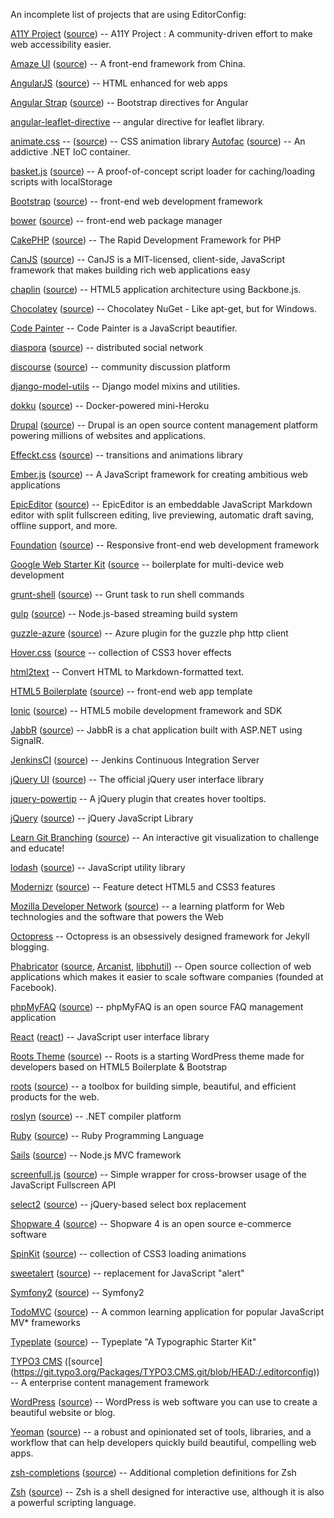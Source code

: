 An incomplete list of projects that are using EditorConfig:

[A11Y Project](http://a11yproject.com) ([source](https://github.com/a11yproject/a11yproject.com/blob/gh-pages/.editorconfig)) -- A11Y Project : A community-driven effort to make web accessibility easier.

[Amaze UI](https://github.com/allmobilize/amazeui) ([source](https://github.com/allmobilize/amazeui/blob/master/.editorconfig)) -- A front-end framework from China.

[AngularJS](https://angularjs.org/) ([source](https://github.com/angular/angular.js)) -- HTML enhanced for web apps

[Angular Strap](http://mgcrea.github.io/angular-strap/) ([source](https://github.com/mgcrea/angular-strap/blob/master/.editorconfig)) -- Bootstrap directives for Angular

[angular-leaflet-directive](https://github.com/tombatossals/angular-leaflet-directive) -- angular directive for leaflet library.

[animate.css](https://daneden.github.io/animate.css/) -- ([source](https://github.com/daneden/animate.css/blob/master/.editorconfig)) -- CSS animation library
[Autofac](http://autofac.org/) ([source](https://github.com/autofac/Autofac)) -- An addictive .NET IoC container.

[basket.js](http://addyosmani.github.com/basket.js/) ([source](https://github.com/addyosmani/basket.js)) -- A proof-of-concept script loader for caching/loading scripts with localStorage

[Bootstrap](http://getbootstrap.com/) ([source](https://github.com/twbs/bootstrap/)) -- front-end web development framework

[bower](http://bower.io/) ([source](https://github.com/bower/bower/blob/master/.editorconfig)) -- front-end web package manager

[CakePHP](http://cakephp.org) ([source](https://github.com/cakephp/cakephp)) -- The Rapid Development Framework for PHP

[CanJS](http://canjs.us/) ([source](https://github.com/jupiterjs/canjs)) -- CanJS is a MIT-licensed, client-side, JavaScript framework that makes building rich web applications easy

[chaplin](http://chaplinjs.org/) ([source](https://github.com/chaplinjs/chaplin/blob/master/.editorconfig)) -- HTML5 application architecture using Backbone.js.

[Chocolatey](http://chocolatey.org) ([source](https://github.com/chocolatey/chocolatey)) -- Chocolatey NuGet - Like apt-get, but for Windows.

[Code Painter](https://github.com/jedhunsaker/codepainter) -- Code Painter is a JavaScript beautifier.

[diaspora](https://diasporafoundation.org/) ([source](https://github.com/diaspora/diaspora/blob/develop/.editorconfig)) -- distributed social network

[discourse](http://www.discourse.org/) ([source](https://github.com/discourse/discourse/blob/master/.editorconfig)) -- community discussion platform

[django-model-utils](https://github.com/carljm/django-model-utils) -- Django model mixins and utilities.

[dokku](https://github.com/progrium/dokku#readme) ([source](https://github.com/progrium/dokku/blob/master/.editorconfig)) -- Docker-powered mini-Heroku

[Drupal](http://drupal.org) ([source](http://cgit.drupalcode.org/drupal/tree/.editorconfig)) -- Drupal is an open source content management platform powering millions of websites and applications.

[Effeckt.css](https://h5bp.github.io/Effeckt.css/) ([source](https://github.com/h5bp/Effeckt.css/blob/master/.editorconfig)) -- transitions and animations library

[Ember.js](http://emberjs.com/) ([source](https://github.com/emberjs/ember.js)) -- A JavaScript framework for creating ambitious web applications 

[EpicEditor](http://epiceditor.com/) ([source](https://github.com/OscarGodson/EpicEditor/blob/develop/.editorconfig)) -- EpicEditor is an embeddable JavaScript Markdown editor with split fullscreen editing, live previewing, automatic draft saving, offline support, and more.

[Foundation](http://foundation.zurb.com/) ([source](https://github.com/zurb/foundation/blob/master/.editorconfig)) -- Responsive front-end web development framework

[Google Web Starter Kit](https://developers.google.com/web/starter-kit/) ([source](https://github.com/google/web-starter-kit/blob/master/.editorconfig) -- boilerplate for multi-device web development

[grunt-shell](https://github.com/sindresorhus/grunt-shell#readme) ([source](https://github.com/sindresorhus/grunt-shell)) -- Grunt task to run shell commands

[gulp](http://gulpjs.com/) ([source](https://github.com/gulpjs/gulp/blob/master/.editorconfig)) -- Node.js-based streaming build system

[guzzle-azure](https://github.com/gimler/guzzle-azure#readme) ([source](https://github.com/gimler/guzzle-azure)) -- Azure plugin for the guzzle php http client

[Hover.css](https://ianlunn.github.io/Hover/) ([source](https://github.com/IanLunn/Hover/blob/master/.editorconfig) -- collection of CSS3 hover effects

[html2text](https://github.com/aaronsw/html2text) -- Convert HTML to Markdown-formatted text.

[HTML5 Boilerplate](https://html5boilerplate.com/) ([source](https://github.com/h5bp/html5-boilerplate/blob/master/.editorconfig)) -- front-end web app template

[Ionic](http://ionicframework.com/) ([source](https://github.com/driftyco/ionic/blob/master/.editorconfig)) -- HTML5 mobile development framework and SDK

[JabbR](http://about.jabbr.net/) ([source](https://github.com/JabbR/JabbR)) -- JabbR is a chat application built with ASP.NET using SignalR.

[JenkinsCI](http://jenkins-ci.org/) ([source](https://github.com/jenkinsci/jenkins/blob/master/.editorconfig)) -- Jenkins Continuous Integration Server

[jQuery UI](http://jqueryui.com/) ([source](https://github.com/jquery/jquery-ui)) -- The official jQuery user interface library

[jquery-powertip](https://github.com/stevenbenner/jquery-powertip) -- A jQuery plugin that creates hover tooltips.

[jQuery](http://jquery.com/) ([source](https://github.com/jquery/jquery)) -- jQuery JavaScript Library

[Learn Git Branching](http://pcottle.github.com/learnGitBranching/?demo) ([source](https://github.com/pcottle/learnGitBranching/blob/master/.editorconfig)) -- An interactive git visualization to challenge and educate!

[lodash](https://lodash.com/) ([source](https://github.com/lodash/lodash/blob/master/.editorconfig)) -- JavaScript utility library

[Modernizr](http://modernizr.com/) ([source](https://github.com/Modernizr/Modernizr)) -- Feature detect HTML5 and CSS3 features

[Mozilla Developer Network](https://developer.mozilla.org/) ([source](https://github.com/mozilla/kuma)) -- a learning platform for Web technologies and the software that powers the Web

[Octopress](https://github.com/imathis/octopress) -- Octopress is an obsessively designed framework for Jekyll blogging.

[Phabricator](http://phabricator.org/) ([source](https://github.com/phacility/phabricator/), [Arcanist](https://github.com/phacility/arcanist/), [libphutil](https://github.com/phacility/libphutil/)) -- Open source collection of web applications which makes it easier to scale software companies (founded at Facebook).

[phpMyFAQ](http://www.phpmyfaq.de/) ([source](https://github.com/thorsten/phpMyFAQ/blob/2.8/.editorconfig)) -- phpMyFAQ is an open source FAQ management application

[React](https://facebook.github.io/react/) ([react](https://github.com/facebook/react/blob/master/.editorconfig)) -- JavaScript user interface library

[Roots Theme](http://www.rootstheme.com/) ([source](https://github.com/retlehs/roots)) -- Roots is a starting WordPress theme made for developers based on HTML5 Boilerplate & Bootstrap

[roots](http://roots.cx) ([source](https://github.com/jenius/roots)) -- a toolbox for building simple, beautiful, and efficient products for the web.

[roslyn](https://github.com/dotnet/roslyn#readme) ([source](https://github.com/dotnet/roslyn/blob/master/.editorconfig)) -- .NET compiler platform

[Ruby](http://www.ruby-lang.org/) ([source](https://bugs.ruby-lang.org/projects/ruby-trunk/repository)) -- Ruby Programming Language

[Sails](http://sailsjs.org/) ([source](https://github.com/balderdashy/sails/blob/master/.editorconfig)) -- Node.js MVC framework

[screenfull.js](https://github.com/sindresorhus/screenfull.js#readme) ([source](https://github.com/sindresorhus/screenfull.js)) -- Simple wrapper for cross-browser usage of the JavaScript Fullscreen API

[select2](https://github.com/select2/select2) ([source](https://github.com/select2/select2/blob/select2-ng/.editorconfig)) -- jQuery-based select box replacement


[Shopware 4](http://www.shopware.de/shopware-4/) ([source](https://github.com/ShopwareAG/shopware-4)) -- Shopware 4 is an open source e-commerce software  

[SpinKit](http://tobiasahlin.com/spinkit/) ([source](https://github.com/tobiasahlin/SpinKit/blob/master/.editorconfig)) -- collection of CSS3 loading animations

[sweetalert](http://tristanedwards.me/sweetalert) ([source](https://github.com/t4t5/sweetalert/blob/master/.editorconfig)) -- replacement for JavaScript "alert"

[Symfony2](http://symfony.com/) ([source](https://github.com/symfony/symfony)) -- Symfony2

[TodoMVC](http://todomvc.com) ([source](https://github.com/tastejs/todomvc)) -- A common learning application for popular JavaScript MV\* frameworks

[Typeplate](http://typeplate.com/) ([source](https://github.com/typeplate/typeplate.github.com/blob/master/.editorconfig)) -- Typeplate "A Typographic Starter Kit"

[TYPO3 CMS](http://www.typo3.org) ([source]
(https://git.typo3.org/Packages/TYPO3.CMS.git/blob/HEAD:/.editorconfig)) -- A enterprise content management framework

[WordPress](http://wordpress.org) ([source](https://core.trac.wordpress.org/browser/trunk)) -- WordPress is web software you can use to create a beautiful website or blog.

[Yeoman](http://yeoman.io/) ([source](https://github.com/yeoman/yo/blob/master/.editorconfig)) -- a robust and opinionated set of tools, libraries, and a workflow that can help developers quickly build beautiful, compelling web apps.

[zsh-completions](http://github.com/zsh-users/zsh-completions#readme) ([source](http://github.com/zsh-users/zsh-completions)) -- Additional completion definitions for Zsh

[Zsh](http://www.zsh.org) ([source](http://sourceforge.net/p/zsh/code/ci/master/tree/)) -- Zsh is a shell designed for interactive use, although it is also a powerful scripting language.